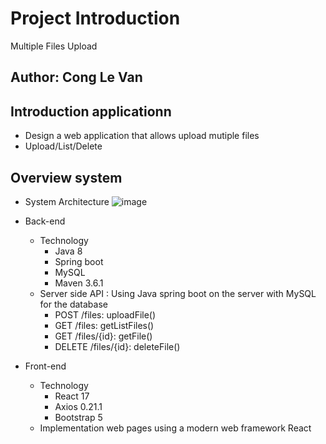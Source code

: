 # Project Introduction
Multiple Files Upload
## Author: Cong Le Van

## Introduction applicationn
* Design a web application that allows upload mutiple files
* Upload/List/Delete


## Overview system

* System Architecture
![image](https://user-images.githubusercontent.com/17917747/131217705-cfb6595c-b4d7-4136-a45e-be046eb2b43a.png)

* Back-end 
  * Technology 
    * Java 8 
    * Spring boot 
    * MySQL 
    * Maven 3.6.1
  * Server side API : Using Java spring boot on the server with MySQL for the database 
    * POST /files: uploadFile()
    * GET  /files: getListFiles()
    * GET /files/{id}: getFile()
    * DELETE /files/{id}: deleteFile()
  
* Front-end 
  * Technology 
    * React 17
    * Axios 0.21.1
    * Bootstrap 5
  * Implementation web pages using a modern web framework React

